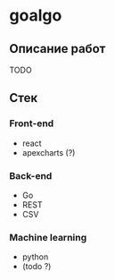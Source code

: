 # goalgo

## Описание работ

TODO

## Стек

### Front-end

- react
- apexcharts (?)

### Back-end

- Go
- REST
- CSV

### Machine learning

- python
- (todo ?)
